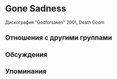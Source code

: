 # Gone Sadness

Дискография
"Godforsaken" 2001, Death Doom

## Отношения с другими группами


## Обсуждения


## Упоминания

